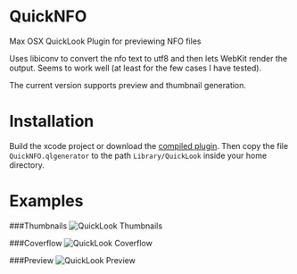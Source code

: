 QuickNFO
==================

Max OSX QuickLook Plugin for previewing NFO files

Uses libiconv to convert the nfo text to utf8 and then lets WebKit render the output. Seems to work well (at least for the few cases I have tested).

The current version supports preview and thumbnail generation.

Installation
==================

Build the xcode project or download the [compiled plugin][download]. Then copy the file `QuickNFO.qlgenerator` to the path `Library/QuickLook` inside your home directory.

[download]:https://github.com/downloads/planbnet/QuickNFO/QuickNFO.zip

Examples
==================
###Thumbnails
![QuickLook Thumbnails](https://github.com/downloads/planbnet/QuickNFO/thumbnails.png "QuickLook Thumbnails")

###Coverflow
![QuickLook Coverflow](https://github.com/downloads/planbnet/QuickNFO/coverflow.png "QuickLook Coverflow")

###Preview
![QuickLook Preview](https://github.com/downloads/planbnet/QuickNFO/preview.png "QuickLook Preview")
